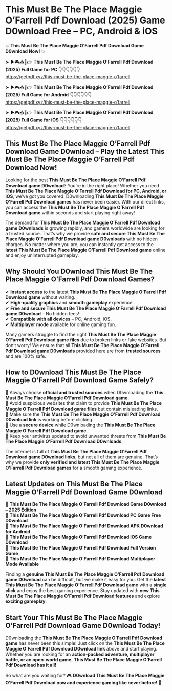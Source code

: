 # This Must Be The Place Maggie O’Farrell Pdf Download (2025) Game D0wnload Free – PC, Android & iOS

💥 **This Must Be The Place Maggie O’Farrell Pdf Download Game D0wnload Now!** 💥  

➤ ►🎮📥📱👉 **This Must Be The Place Maggie O’Farrell Pdf Download (2025) Full Game for PC** 👇👇👇👇👇👇  
https://getpdf.xyz/this-must-be-the-place-maggie-o’farrell  

➤ ►🎮📥📱👉 **This Must Be The Place Maggie O’Farrell Pdf Download (2025) Full Game for Android** 👇👇👇👇👇👇  
https://getpdf.xyz/this-must-be-the-place-maggie-o’farrell  

➤ ►🎮📥📱👉 **This Must Be The Place Maggie O’Farrell Pdf Download (2025) Full Game for iOS** 👇👇👇👇👇👇  
https://getpdf.xyz/this-must-be-the-place-maggie-o’farrell  

## This Must Be The Place Maggie O’Farrell Pdf Download Game D0wnload – Play the Latest This Must Be The Place Maggie O’Farrell Pdf Download Now!

Looking for the best **This Must Be The Place Maggie O’Farrell Pdf Download game D0wnload**? You’re in the right place! Whether you need **This Must Be The Place Maggie O’Farrell Pdf Download for PC, Android, or iOS**, we’ve got you covered. D0wnloading **This Must Be The Place Maggie O’Farrell Pdf Download games** has never been easier. With our direct links, you can access the **This Must Be The Place Maggie O’Farrell Pdf Download game** within seconds and start playing right away!  

The demand for **This Must Be The Place Maggie O’Farrell Pdf Download game D0wnloads** is growing rapidly, and gamers worldwide are looking for a trusted source. That’s why we provide **safe and secure This Must Be The Place Maggie O’Farrell Pdf Download game D0wnloads** with no hidden charges. No matter where you are, you can instantly get access to the **latest This Must Be The Place Maggie O’Farrell Pdf Download game** online and enjoy uninterrupted gameplay.  

## **Why Should You D0wnload This Must Be The Place Maggie O’Farrell Pdf Download Games?**  

✔ **Instant access** to the latest **This Must Be The Place Maggie O’Farrell Pdf Download game** without waiting.  
✔ **High-quality graphics** and **smooth gameplay** experience.  
✔ **Free and secure This Must Be The Place Maggie O’Farrell Pdf Download game D0wnload** – No hidden fees!  
✔ **Compatible with all devices** – PC, Android, iOS.  
✔ **Multiplayer mode** available for online gaming fun.  

Many gamers struggle to find the right **This Must Be The Place Maggie O’Farrell Pdf Download game files** due to broken links or fake websites. But don’t worry! We ensure that all **This Must Be The Place Maggie O’Farrell Pdf Download game D0wnloads** provided here are from **trusted sources** and are 100% safe.  

## **How to D0wnload This Must Be The Place Maggie O’Farrell Pdf Download Game Safely?**  

📌 Always choose **official and trusted sources** when D0wnloading the **This Must Be The Place Maggie O’Farrell Pdf Download game**.  
📌 Avoid suspicious websites that claim to provide **This Must Be The Place Maggie O’Farrell Pdf Download game files** but contain misleading links.  
📌 Make sure the **This Must Be The Place Maggie O’Farrell Pdf Download D0wnload link** is working before clicking.  
📌 Use a **secure device** while D0wnloading the **This Must Be The Place Maggie O’Farrell Pdf Download game**.  
📌 Keep your antivirus updated to avoid unwanted threats from **This Must Be The Place Maggie O’Farrell Pdf Download D0wnloads**.  

The internet is full of **This Must Be The Place Maggie O’Farrell Pdf Download game D0wnload links**, but not all of them are genuine. That’s why we provide **only verified and latest This Must Be The Place Maggie O’Farrell Pdf Download games** for a smooth gaming experience.  

## **Latest Updates on This Must Be The Place Maggie O’Farrell Pdf Download Game D0wnload**  

🔹 **This Must Be The Place Maggie O’Farrell Pdf Download Game D0wnload – 2025 Edition**  
🔹 **This Must Be The Place Maggie O’Farrell Pdf Download PC Game Free D0wnload**  
🔹 **This Must Be The Place Maggie O’Farrell Pdf Download APK D0wnload for Android**  
🔹 **This Must Be The Place Maggie O’Farrell Pdf Download iOS Game D0wnload**  
🔹 **This Must Be The Place Maggie O’Farrell Pdf Download Full Version Game**  
🔹 **This Must Be The Place Maggie O’Farrell Pdf Download Multiplayer Mode Available**  

Finding a **genuine This Must Be The Place Maggie O’Farrell Pdf Download game D0wnload** can be difficult, but we make it easy for you. Get the **latest This Must Be The Place Maggie O’Farrell Pdf Download game** with a **single click** and enjoy the best gaming experience. Stay updated with **new This Must Be The Place Maggie O’Farrell Pdf Download features** and explore **exciting gameplay**.  

## **Start Your This Must Be The Place Maggie O’Farrell Pdf Download Game D0wnload Today!**  

D0wnloading the **This Must Be The Place Maggie O’Farrell Pdf Download game** has never been this simple! Just click on the **This Must Be The Place Maggie O’Farrell Pdf Download D0wnload link** above and start playing. Whether you are looking for an **action-packed adventure, multiplayer battle, or an open-world game**, **This Must Be The Place Maggie O’Farrell Pdf Download has it all!**  

So what are you waiting for? 🎮 **D0wnload This Must Be The Place Maggie O’Farrell Pdf Download now and experience gaming like never before!** 🚀  